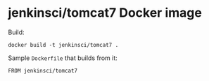# jenkinsci/tomcat7 Docker image

Build:

```
docker build -t jenkinsci/tomcat7 .
```

Sample `Dockerfile` that builds from it:

```
FROM jenkinsci/tomcat7



```